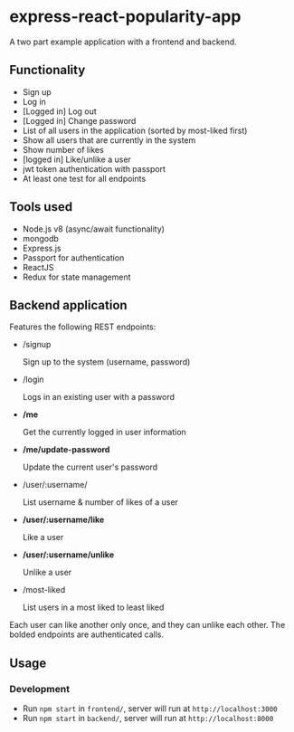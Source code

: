# express-react-popularity-app

A two part example application with a frontend and backend.


## Functionality

- Sign up
- Log in
- [Logged in] Log out
- [Logged in] Change password
- List of all users in the application (sorted by most-liked first)
- Show all users that are currently in the system
- Show number of likes
- [logged in] Like/unlike a user
- jwt token authentication with passport
- At least one test for all endpoints

## Tools used

- Node.js v8 (async/await functionality)
- mongodb
- Express.js
- Passport for authentication
- ReactJS
- Redux for state management

## Backend application
Features the following REST endpoints:

- /signup

    Sign up to the system (username, password)
    
- /login

    Logs in an existing user with a password
    
- **/me**

    Get the currently logged in user information
    
- **/me/update-password**

    Update the current user's password
    
- /user/:username/

    List username & number of likes of a user

- **/user/:username/like**

    Like a user

- **/user/:username/unlike**

    Unlike a user

- /most-liked

    List users in a most liked to least liked

Each user can like another only once, and they can unlike each other.
The bolded endpoints are authenticated calls.

## Usage

### Development
- Run `npm start` in `frontend/`, server will run at `http://localhost:3000`
- Run `npm start` in `backend/`, server will run at `http://localhost:8000`
